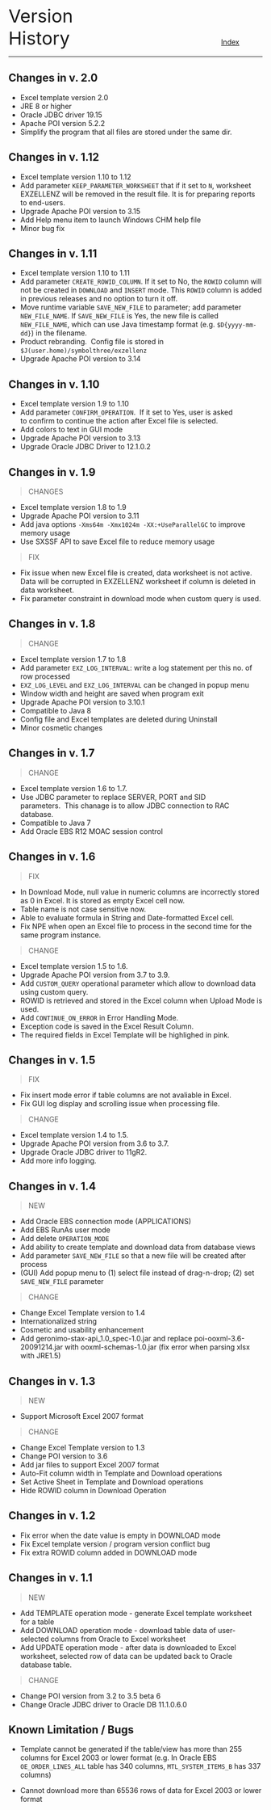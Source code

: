 <span style="font-size:36px;">Version History</span><span style="padding-left: 300px;text-align:right;font-size:14px"><a href="INDEX.md">Index</a></span>

---

## Changes in v. 2.0
- Excel template version 2.0
- JRE 8 or higher
- Oracle JDBC driver 19.15
- Apache POI version 5.2.2
- Simplify the program that all files are stored under the same dir.

## Changes in v. 1.12
- Excel template version 1.10 to 1.12
- Add parameter `KEEP_PARAMETER_WORKSHEET` that if it set to `N`, worksheet EXZELLENZ will be removed in the result file. It is for preparing reports to end-users.
- Upgrade Apache POI version to 3.15
- Add Help menu item to launch Windows CHM help file
- Minor bug fix

## Changes in v. 1.11
- Excel template version 1.10 to 1.11
- Add parameter `CREATE_ROWID_COLUMN`. If it set to No, the `ROWID` column will not be created in `DOWNLOAD` and `INSERT` mode. This `ROWID` column is added in previous releases and no option to turn it off.
- Move runtime variable `SAVE_NEW_FILE` to parameter; add parameter `NEW_FILE_NAME`. If `SAVE_NEW_FILE` is Yes, the new file is called `NEW_FILE_NAME`, which can use Java timestamp format (e.g. `$D{yyyy-mm-dd}`) in the filename.
- Product rebranding.  Config file is stored in `$J(user.home)/symbolthree/exzellenz`
- Upgrade Apache POI version to 3.14

## Changes in v. 1.10
- Excel template version 1.9 to 1.10
- Add parameter `CONFIRM_OPERATION`.  If it set to Yes, user is asked to confirm to continue the action after Excel file is selected.
- Add colors to text in GUI mode
- Upgrade Apache POI version to 3.13
- Upgrade Oracle JDBC Driver to 12.1.0.2

## Changes in v. 1.9
> CHANGES 
- Excel template version 1.8 to 1.9
- Upgrade Apache POI version to 3.11
- Add java options `-Xms64m -Xmx1024m -XX:+UseParallelGC` to improve memory usage
- Use SXSSF API to save Excel file to reduce memory usage
> FIX
- Fix issue when new Excel file is created, data worksheet is not active. Data will be corrupted in EXZELLENZ worksheet if column is deleted in data worksheet.
- Fix parameter constraint in download mode when custom query is used.

## Changes in v. 1.8
> CHANGE
- Excel template version 1.7 to 1.8
- Add parameter `EXZ_LOG_INTERVAL`: write a log statement per this no. of row processed
- `EXZ_LOG_LEVEL` and `EXZ_LOG_INTERVAL` can be changed in popup menu
- Window width and height are saved when program exit
- Upgrade Apache POI version to 3.10.1
- Compatible to Java 8
- Config file and Excel templates are deleted during Uninstall
- Minor cosmetic changes

## Changes in v. 1.7

> CHANGE
- Excel template version 1.6 to 1.7.
- Use JDBC parameter to replace SERVER, PORT and SID parameters.  This chanage is to allow JDBC connection to RAC database.
- Compatible to Java 7
- Add Oracle EBS R12 MOAC session control

## Changes in v. 1.6
> FIX
- In Download Mode, null value in numeric columns are incorrectly stored as 0 in Excel. It is stored as empty Excel cell now.
- Table name is not case sensitive now.
- Able to evaluate formula in String and Date-formatted Excel cell.
- Fix NPE when open an Excel file to process in the second time for the same program instance.

> CHANGE
- Excel template version 1.5 to 1.6.
- Upgrade Apache POI version from 3.7 to 3.9.
- Add `CUSTOM_QUERY` operational parameter which allow to download data using custom query.
- ROWID is retrieved and stored in the Excel column when Upload Mode is used.
- Add `CONTINUE_ON_ERROR` in Error Handling Mode.
- Exception code is saved in the Excel Result Column.
- The required fields in Excel Template will be highlighed in pink.

## Changes in v. 1.5
> FIX
- Fix insert mode error if table columns are not avaliable in Excel.
- Fix GUI log display and scrolling issue when processing file.

> CHANGE
- Excel template version 1.4 to 1.5.
- Upgrade Apache POI version from 3.6 to 3.7.
- Upgrade Oracle JDBC driver to 11gR2.
- Add more info logging.

## Changes in v. 1.4
> NEW
- Add Oracle EBS connection mode (APPLICATIONS)
- Add EBS RunAs user mode
- Add delete `OPERATION_MODE`
- Add ability to create template and download data from database views
- Add parameter `SAVE_NEW_FILE` so that a new file will be created after process
- (GUI) Add popup menu to (1) select file instead of drag-n-drop; (2) set `SAVE_NEW_FILE` parameter

> CHANGE
- Change Excel Template version to 1.4
- Internationalized string
- Cosmetic and usability enhancement
- Add geronimo-stax-api_1.0_spec-1.0.jar and replace poi-ooxml-3.6-20091214.jar with ooxml-schemas-1.0.jar (fix error when parsing xlsx with JRE1.5)

## Changes in v. 1.3
> NEW
- Support Microsoft Excel 2007 format
> CHANGE
- Change Excel Template version to 1.3
- Change POI version to 3.6
- Add jar files to support Excel 2007 format
- Auto-Fit column width in Template and Download operations
- Set Active Sheet in Template and Download operations
- Hide ROWID column in Download Operation

## Changes in v. 1.2
- Fix error when the date value is empty in DOWNLOAD mode
- Fix Excel template version / program version conflict bug
- Fix extra ROWID column added in DOWNLOAD mode

## Changes in v. 1.1
> NEW
- Add TEMPLATE operation mode - generate Excel template worksheet for a table
- Add DOWNLOAD operation mode - download table data of user-selected columns from Oracle to Excel worksheet
- Add UPDATE operation mode - after data is downloaded to Excel worksheet, selected row of data can be updated back to Oracle database table.

> CHANGE
- Change POI version from 3.2 to 3.5 beta 6
- Change Oracle JDBC driver to Oracle DB 11.1.0.6.0

## Known Limitation / Bugs

- Template cannot be generated if the table/view has more than 255 columns for Excel 2003 or lower format (e.g. In Oracle EBS `OE_ORDER_LINES_ALL` table has 340 columns, `MTL_SYSTEM_ITEMS_B` has 337 columns)

- Cannot download more than 65536 rows of data for Excel 2003 or lower format
